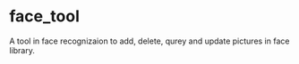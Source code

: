 # face_tool


A tool in face recognizaion to add, delete, qurey and update pictures in face library.
